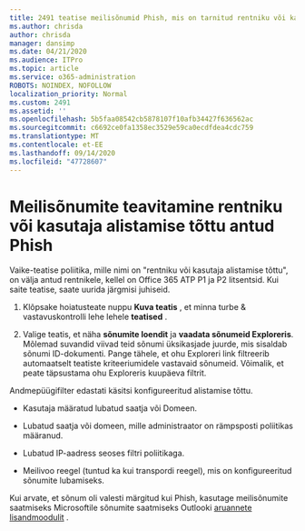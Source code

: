 ```yaml
---
title: 2491 teatise meilisõnumid Phish, mis on tarnitud rentniku või kasutaja alistamise poliitika tõttu
ms.author: chrisda
author: chrisda
manager: dansimp
ms.date: 04/21/2020
ms.audience: ITPro
ms.topic: article
ms.service: o365-administration
ROBOTS: NOINDEX, NOFOLLOW
localization_priority: Normal
ms.custom: 2491
ms.assetid: ''
ms.openlocfilehash: 5b5faa08542cb5878107f10afb34427f636562ac
ms.sourcegitcommit: c6692ce0fa1358ec3529e59ca0ecdfdea4cdc759
ms.translationtype: MT
ms.contentlocale: et-EE
ms.lasthandoff: 09/14/2020
ms.locfileid: "47728607"
---
```

# <a name="alert-email-messages-from-the-phish-delivered-due-to-tenant-or-user-override-policy"></a>Meilisõnumite teavitamine rentniku või kasutaja alistamise tõttu antud Phish

Vaike-teatise poliitika, mille nimi on "rentniku või kasutaja alistamise tõttu", on välja antud rentnikele, kellel on Office 365 ATP P1 ja P2 litsentsid. Kui saite teatise, saate uurida järgmisi juhiseid.

1. Klõpsake hoiatusteate nuppu **Kuva teatis** , et minna turbe & vastavuskontrolli lehe lehele **teatised** .

2. Valige teatis, et näha **sõnumite loendit** ja **vaadata sõnumeid Exploreris**. Mõlemad suvandid viivad teid sõnumi üksikasjade juurde, mis sisaldab sõnumi ID-dokumenti. Pange tähele, et ohu Exploreri link filtreerib automaatselt teatiste kriteeriumidele vastavaid sõnumeid. Võimalik, et peate täpsustama ohu Exploreris kuupäeva filtrit.

Andmepüügifilter edastati käsitsi konfigureeritud alistamise tõttu.

- Kasutaja määratud lubatud saatja või Domeen.

- Lubatud saatja või domeen, mille administraator on rämpsposti poliitikas määranud.

- Lubatud IP-aadress seoses filtri poliitikaga.

- Meilivoo reegel (tuntud ka kui transpordi reegel), mis on konfigureeritud sõnumite lubamiseks.

Kui arvate, et sõnum oli valesti märgitud kui Phish, kasutage meilisõnumite saatmiseks Microsoftile sõnumite saatmiseks Outlooki [aruannete lisandmoodulit](https://support.office.com/article/b5caa9f1-cdf3-4443-af8c-ff724ea719d2) .
